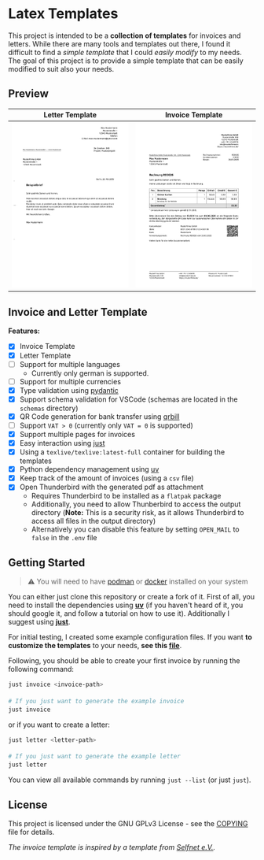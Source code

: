 # Latex Templates

This project is intended to be a **collection of templates** for invoices and letters. While there are many tools and templates out there, I found it difficult to find a _simple template_ that I could _easily modify_ to my needs. The goal of this project is to provide a simple template that can be easily modified to suit also your needs.

## Preview

| Letter Template                                                                | Invoice Template                                                                  |
| ------------------------------------------------------------------------------ | --------------------------------------------------------------------------------- |
| [![Letter Template](examples/letter.preview.png)](examples/letter.example.pdf) | [![Invoice Template](examples/invoice.preview.png)](examples/invoice.example.pdf) |

## Invoice and Letter Template

**Features:**

- [x] Invoice Template
- [x] Letter Template
- [ ] Support for multiple languages
  - Currently only german is supported.
- [ ] Support for multiple currencies
- [x] Type validation using [pydantic](https://docs.pydantic.dev)
- [x] Support schema validation for VSCode (schemas are located in the `schemas` directory)
- [x] QR Code generation for bank transfer using [qrbill](https://ctan.org/pkg/qrbill)
- [ ] Support `VAT > 0` (currently only `VAT = 0` is supported)
- [x] Support multiple pages for invoices
- [x] Easy interaction using [just](https://just.systems/man/en/)
- [x] Using a `texlive/texlive:latest-full` container for building the templates
- [x] Python dependency management using [uv](https://docs.astral.sh/uv/)
- [x] Keep track of the amount of invoices (using a `csv` file)
- [x] Open Thunderbird with the generated pdf as attachment
  - Requires Thunderbird to be installed as a `flatpak` package
  - Additionally, you need to allow Thunberbird to access the output directory (**Note:** This is a security risk, as it allows Thunderbird to access all files in the output directory)
  - Alternatively you can disable this feature by setting `OPEN_MAIL` to `false` in the `.env` file

## Getting Started

> :warning: You will need to have [podman](https://podman.io) or [docker](https://www.docker.com) installed on your system

You can either just clone this repository or create a fork of it. First of all, you need to install the dependencies using **[uv](https://github.com/astral-sh/uv)** (if you haven't heard of it, you should google it, and follow a tutorial on how to use it). Additionally I suggest using **[just](https://just.systems/man/en/)**.

For initial testing, I created some example configuration files. If you want **to customize the templates** to your needs, **see this [file](examples/README.md)**.

Following, you should be able to create your first invoice by running the following command:

```bash
just invoice <invoice-path>

# If you just want to generate the example invoice
just invoice
```

or if you want to create a letter:

```bash
just letter <letter-path>

# If you just want to generate the example letter
just letter
```

You can view all available commands by running `just --list` (or just `just`).

## License

This project is licensed under the GNU GPLv3 License - see the [COPYING](COPYING) file for details.

_The invoice template is inspired by a template from [Selfnet e.V.](https://www.selfnet.de/)._
